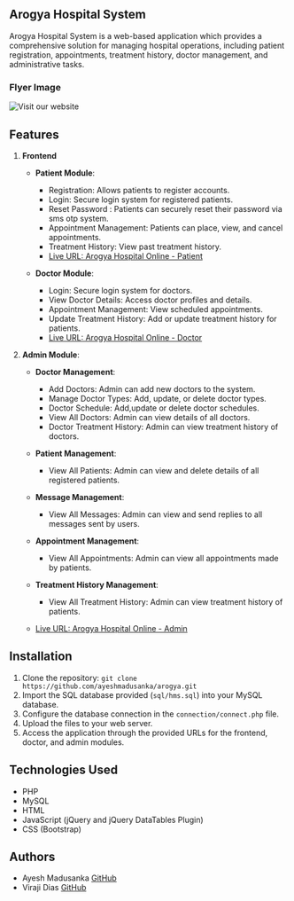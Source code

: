 ## Arogya Hospital System

Arogya Hospital System is a web-based application which provides a comprehensive solution for managing hospital operations, including patient registration, appointments, treatment history, doctor management, and administrative tasks.

### Flyer Image

![Visit our website](https://i.ibb.co/gWFwqWQ/Visit-our-website.png)

## Features

1. **Frontend**
   - **Patient Module**:
     - Registration: Allows patients to register accounts.
     - Login: Secure login system for registered patients.
     - Reset Password : Patients can securely reset their password via sms otp system. 
     - Appointment Management: Patients can place, view, and cancel appointments.
     - Treatment History: View past treatment history.
     - [Live URL: Arogya Hospital Online - Patient](https://arogyahospital.online)

   - **Doctor Module**:
     - Login: Secure login system for doctors.
     - View Doctor Details: Access doctor profiles and details.
     - Appointment Management: View scheduled appointments.
     - Update Treatment History: Add or update treatment history for patients.
     - [Live URL: Arogya Hospital Online - Doctor](https://doctor.arogyahospital.online)

2. **Admin Module**:
   - **Doctor Management**:
     - Add Doctors: Admin can add new doctors to the system.
     - Manage Doctor Types: Add, update, or delete doctor types.
     - Doctor Schedule: Add,update or delete doctor schedules.
     - View All Doctors: Admin can view details of all doctors.
     - Doctor Treatment History: Admin can view treatment history of doctors.
   
   - **Patient Management**:
     - View All Patients: Admin can view and delete details of all registered patients.
   
   - **Message Management**:
     - View All Messages: Admin can view and send replies to all messages sent by users.
   
   - **Appointment Management**:
     - View All Appointments: Admin can view all appointments made by patients.

   - **Treatment History Management**:
     - View All Treatment History: Admin can view treatment history of patients.
   

   - [Live URL: Arogya Hospital Online - Admin](https://admin.arogyahospital.online)

## Installation

1. Clone the repository: `git clone https://github.com/ayeshmadusanka/arogya.git`
2. Import the SQL database provided (`sql/hms.sql`) into your MySQL database.
3. Configure the database connection in the `connection/connect.php` file.
4. Upload the files to your web server.
5. Access the application through the provided URLs for the frontend, doctor, and admin modules.

## Technologies Used

- PHP
- MySQL
- HTML
- JavaScript (jQuery and jQuery DataTables Plugin) 
- CSS (Bootstrap)

## Authors

- Ayesh Madusanka [GitHub](https://github.com/ayeshmadusanka)
- Viraji Dias [GitHub](https://github.com/virajidias)
